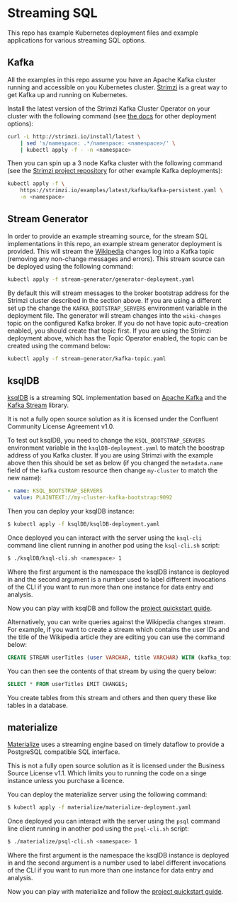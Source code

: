 # Streaming SQL

This repo has example Kubernetes deployment files and example applications for various streaming SQL options.

## Kafka

All the examples in this repo assume you have an Apache Kafka cluster running and accessible on you Kubernetes cluster. [Strimzi](https://strimzi.io/) is a great way to get Kafka up and running on Kubernetes.

Install the latest version of the Strimzi Kafka Cluster Operator on your cluster with the following command (see [the docs](https://strimzi.io/docs/latest/#downloads-str) for other deployment options):

```bash
curl -L http://strimzi.io/install/latest \
    | sed 's/namespace: .*/namespace: <namespace>/' \
    | kubectl apply -f - -n <namespace>
```

Then you can spin up a 3 node Kafka cluster with the following command (see the [Strimzi project repository](https://github.com/strimzi/strimzi-kafka-operator/tree/master/examples/kafka) for other example Kafka deployments):

```bash
kubectl apply -f \
    https://strimzi.io/examples/latest/kafka/kafka-persistent.yaml \
    -n <namespace>
```

## Stream Generator

In order to provide an example streaming source, for the stream SQL implementations in this repo, an example stream generator deployment is provided. This will stream the [Wikipedia](https://wikipedia.org) changes log into a Kafka topic (removing any non-change messages and errors). This stream source can be deployed using the following command:

```bash
kubectl apply -f stream-generator/generator-deployment.yaml
```

By default this will stream messages to the broker bootstrap address for the Strimzi cluster described in the section above. If you are using a different set up the change the `KAFKA_BOOTSTRAP_SERVERS` environment variable in the deployment file.
The generator will stream changes into the `wiki-changes` topic on the configured Kafka broker. If you do not have topic auto-creation enabled, you should create that topic first. If you are using the Strimzi deployment above, which has the Topic Operator enabled, the topic can be created using the command below:

```bash
kubectl apply -f stream-generator/kafka-topic.yaml
```

## ksqlDB

[ksqlDB](https://ksqldb.io/) is a streaming SQL implementation based on [Apache Kafka](https://kafka.apache.org/) and the [Kafka Stream](https://kafka.apache.org/documentation/streams/) library.

It is not a fully open source solution as it is licensed under the Confluent Community License Agreement v1.0.

To test out ksqlDB, you need to change the `KSQL_BOOTSTRAP_SERVERS` environment variable in the `ksqlDB-deployment.yaml` to match the boostrap address of you Kafka cluster. If you are using Strimzi with the example above then this should be set as below (if you changed the `metadata.name` field of the `kafka` custom resource then change `my-cluster` to match the new name):

```yaml
- name: KSQL_BOOTSTRAP_SERVERS
  value: PLAINTEXT://my-cluster-kafka-bootstrap:9092
```

Then you can deploy your ksqlDB instance:

```bash
$ kubectl apply -f ksqlDB/ksqlDB-deployment.yaml
```

Once deployed you can interact with the server using the `ksql-cli` command line client running in another pod using the `ksql-cli.sh` script:

```bash
$ ./ksqlDB/ksql-cli.sh <namespace> 1
```

Where the first argument is the namespace the ksqlDB instance is deployed in and the second argument is a number used to label different invocations of the CLI if you want to run more than one instance for data entry and analysis.

Now you can play with ksqlDB and follow the [project quickstart guide](https://ksqldb.io/quickstart.html). 

Alternatively, you can write queries against the Wikipedia changes stream. For example, if you want to create a stream which contains the user IDs and the title of the Wikipedia article they are editing you can use the command below:

```sql
CREATE STREAM userTitles (user VARCHAR, title VARCHAR) WITH (kafka_topic='wiki-changes', key='user', value_format='json');
```

You can then see the contents of that stream by using the query below:

```sql
SELECT * FROM userTitles EMIT CHANGES;
```

You create tables from this stream and others and then query these like tables in a database.

## materialize

[Materialize](https://materialize.io/) uses a streaming engine based on timely dataflow to provide a PostgreSQL compatible SQL interface. 

This is not a fully open source solution as it is licensed under the Business Source License v1.1. Which limits you to running the code on a singe instance unless you purchase a licence.

You can deploy the materialize server using the following command:

```bash
$ kubectl apply -f materialize/materialize-deployment.yaml
```

Once deployed you can interact with the server using the `psql` command line client running in another pod using the `psql-cli.sh` script:

```bash
$ ./materialize/psql-cli.sh <namespace> 1
```

Where the first argument is the namespace the ksqlDB instance is deployed in and the second argument is a number used to label different invocations of the CLI if you want to run more than one instance for data entry and analysis.

Now you can play with materialize and follow the [project quickstart guide](https://materialize.io/docs/get-started/).
